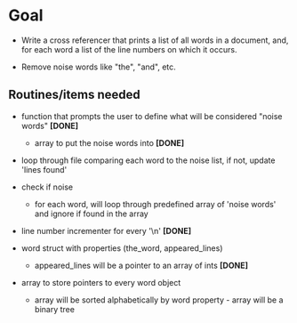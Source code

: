 # Goal

- Write a cross referencer that prints a list of all words in a document, and, for each word a list of the line numbers on which it occurs.

- Remove noise words like "the", "and", etc.

## Routines/items needed

- function that prompts the user to define what will be considered "noise words"    **[DONE]**
  - array to put the noise words into **[DONE]**

- loop through file comparing each word to the noise list, if not, update 'lines found'

- check if noise
  - for each word, will loop through predefined array of 'noise words' and ignore if found in the array

- line number incrementer for every '\n' **[DONE]**

- word struct with properties (the_word, appeared_lines)
  - appeared_lines will be a pointer to an array of ints **[DONE]**

- array to store pointers to every word object
  - array will be sorted alphabetically by word property
                - array will be a binary tree
